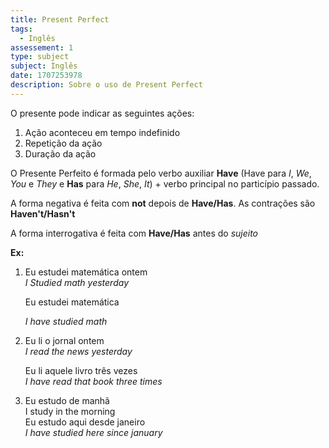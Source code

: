 ```yaml
---
title: Present Perfect
tags:
  - Inglês
assessement: 1
type: subject
subject: Inglês
date: 1707253978
description: Sobre o uso de Present Perfect
---
```

O presente pode indicar as seguintes ações:
1. Ação aconteceu em tempo indefinido
2. Repetição da ação
3. Duração da ação

O Presente Perfeito é formada pelo verbo auxiliar **Have** (Have para *I*, *We*, *You* e *They* e **Has** para *He*, *She*, *It*) + verbo principal no particípio passado.

A forma negativa é feita com **not** depois de **Have/Has**. As contrações são **Haven't/Hasn't**

A forma interrogativa é feita com **Have/Has** antes do *sujeito*

**Ex:**

1. Eu estudei matemática ontem <br>
	*I Studied math yesterday*
	
	Eu estudei matemática
	
	*I have studied math* <br>

2. Eu li o jornal ontem <br>
	*I read the news yesterday*
	
	Eu li aquele livro três vezes <br>
	*I have read that book three times* <br>
3. Eu estudo de manhã <br>
	I study in the morning <br>
	Eu estudo aqui desde janeiro <br>
	*I have studied here since january*


